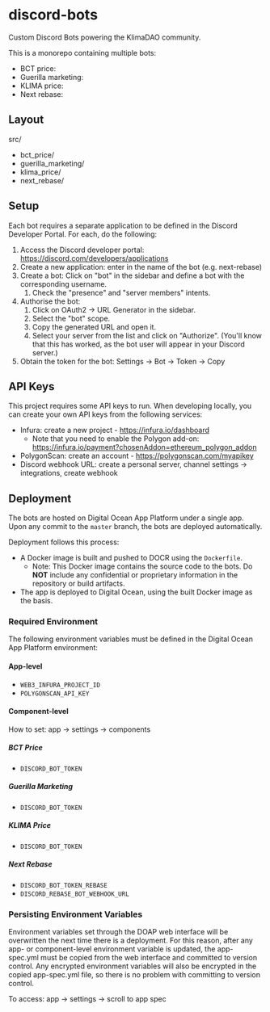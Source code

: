 # discord-bots

Custom Discord Bots powering the KlimaDAO community.

This is a monorepo containing multiple bots:

- BCT price:
- Guerilla marketing:
- KLIMA price:
- Next rebase:

## Layout

src/

- bct_price/
- guerilla_marketing/
- klima_price/
- next_rebase/

## Setup

Each bot requires a separate application to be defined in the Discord Developer Portal. For each, do the following:

1. Access the Discord developer portal: <https://discord.com/developers/applications>
1. Create a new application: enter in the name of the bot (e.g. next-rebase)
1. Create a bot: Click on "bot" in the sidebar and define a bot with the corresponding username.
   1. Check the "presence" and "server members" intents.
1. Authorise the bot:
   1. Click on OAuth2 -> URL Generator in the sidebar.
   1. Select the "bot" scope.
   1. Copy the generated URL and open it.
   1. Select your server from the list and click on "Authorize". (You'll know that this has worked, as the bot user will appear in your Discord server.)
1. Obtain the token for the bot: Settings -> Bot -> Token -> Copy

## API Keys

This project requires some API keys to run. When developing locally, you can create your own API keys from the following services:

- Infura: create a new project - <https://infura.io/dashboard>
  - Note that you need to enable the Polygon add-on: <https://infura.io/payment?chosenAddon=ethereum_polygon_addon>
- PolygonScan: create an account - <https://polygonscan.com/myapikey>
- Discord webhook URL: create a personal server, channel settings -> integrations, create webhook

## Deployment

The bots are hosted on Digital Ocean App Platform under a single app. Upon any commit to the `master` branch, the bots are deployed automatically.

Deployment follows this process:

- A Docker image is built and pushed to DOCR using the `Dockerfile`.
  - Note: This Docker image contains the source code to the bots. Do **NOT** include any confidential or proprietary information in the repository or build artifacts.
- The app is deployed to Digital Ocean, using the built Docker image as the basis.

### Required Environment

The following environment variables must be defined in the Digital Ocean App Platform environment:

#### App-level

- `WEB3_INFURA_PROJECT_ID`
- `POLYGONSCAN_API_KEY`

#### Component-level

How to set: app -> settings -> components

##### BCT Price

- `DISCORD_BOT_TOKEN`

##### Guerilla Marketing

- `DISCORD_BOT_TOKEN`

##### KLIMA Price

- `DISCORD_BOT_TOKEN`

##### Next Rebase

- `DISCORD_BOT_TOKEN_REBASE`
- `DISCORD_REBASE_BOT_WEBHOOK_URL`

### Persisting Environment Variables

Environment variables set through the DOAP web interface will be overwritten the next time there is a deployment. For this reason, after any app- or component-level environment variable is updated, the app-spec.yml must be copied from the web interface and committed to version control. Any encrypted environment variables will also be encrypted in the copied app-spec.yml file, so there is no problem with committing to version control.

To access: app -> settings -> scroll to app spec
